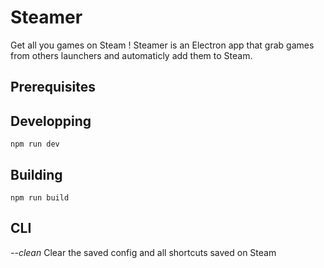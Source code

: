 # Steamer

Get all you games on Steam ! Steamer is an Electron app that grab games from others launchers and automaticly add them to Steam.

## Prerequisites

## Developping

```
npm run dev
```

## Building

```
npm run build
```

## CLI

_--clean_ Clear the saved config and all shortcuts saved on Steam
